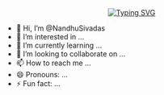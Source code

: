   <div align="center" >
    <a href="https://git.io/typing-svg"><img
        src="https://readme-typing-svg.herokuapp.com?font=Fira+Code&weight=100&size=25&pause=1000&color=5DF700&width=435&lines=Hello+There+%2C+Nice+To+See+You;I'm+Nandhu+C+Sivadas;"
        alt="Typing SVG" /></a>
  </div>


- 👋 Hi, I’m @NandhuSivadas
- 👀 I’m interested in ...
- 🌱 I’m currently learning ...
- 💞️ I’m looking to collaborate on ...
- 📫 How to reach me ...
- 😄 Pronouns: ...
- ⚡ Fun fact: ...

<!---
NandhuSivadas/NandhuSivadas is a ✨ special ✨ repository because its `README.md` (this file) appears on your GitHub profile.
You can click the Preview link to take a look at your changes.
--->
